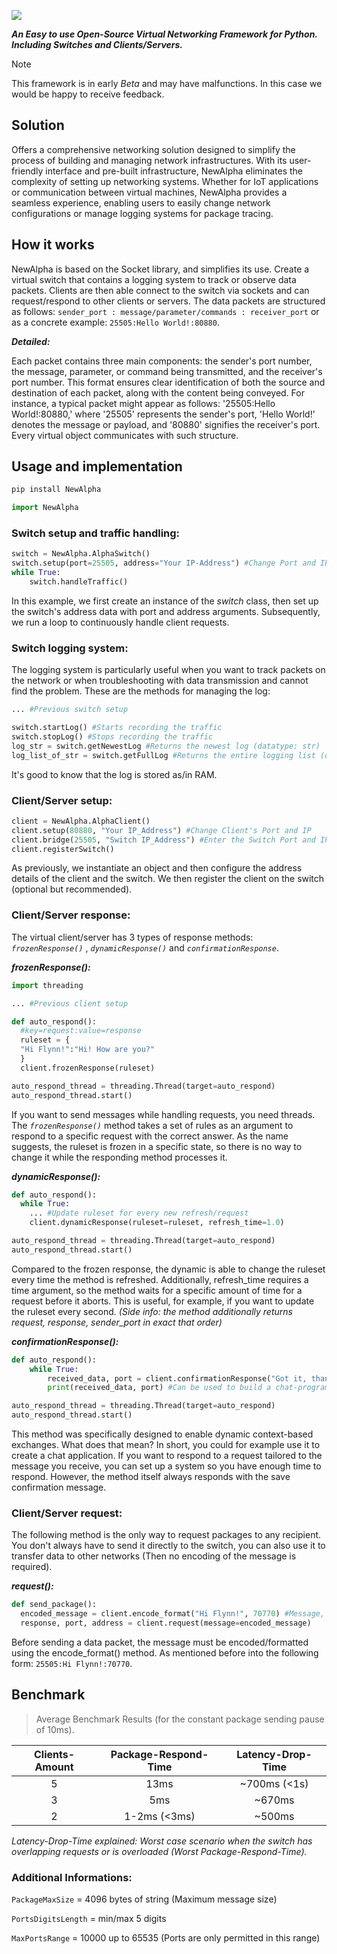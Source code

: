 ![](https://cdn.discordapp.com/attachments/810456487729168415/1212791942379737210/NewAlphaLogoNEW.png?ex=65f31f83&is=65e0aa83&hm=7e9227058f23157a7face29c91cb5f55c48126205f040536966a6828ff6f4656&)

***An Easy to use Open-Source Virtual Networking Framework for Python. Including Switches and Clients/Servers.***

> [!NOTE] 
> This framework is in early _Beta_ and may have malfunctions. In this case we would be happy to receive feedback.

## Solution
Offers a comprehensive networking solution designed to simplify the process of building and managing network infrastructures. With its user-friendly interface and pre-built infrastructure, NewAlpha eliminates the complexity of setting up networking systems. Whether for IoT applications or communication between virtual machines, NewAlpha provides a seamless experience, enabling users to easily change network configurations or manage logging systems for package tracing.

## How it works
NewAlpha is based on the Socket library, and simplifies its use. Create a virtual switch that contains a logging system to track or observe data packets. Clients are then able connect to the switch via sockets and can request/respond to other clients or servers. The data packets are structured as follows: `sender_port : message/parameter/commands : receiver_port` or as a concrete example: `25505:Hello World!:80880`. 

***Detailed:***

Each packet contains three main components: the sender's port number, the message, parameter, or command being transmitted, and the receiver's port number. This format ensures clear identification of both the source and destination of each packet, along with the content being conveyed. For instance, a typical packet might appear as follows: '25505:Hello World!:80880,' where '25505' represents the sender's port, 'Hello World!' denotes the message or payload, and '80880' signifies the receiver's port. Every virtual object communicates with such structure.

## Usage and implementation
```cmd
pip install NewAlpha
```
```python
import NewAlpha
```
### Switch setup and traffic handling:
```python
switch = NewAlpha.AlphaSwitch()
switch.setup(port=25505, address="Your IP-Address") #Change Port and IP
while True:
    switch.handleTraffic()
```
In this example, we first create an instance of the _switch_ class, then set up the switch's address data with port and address arguments. Subsequently, we run a loop to continuously handle client requests.

### Switch logging system:
The logging system is particularly useful when you want to track packets on the network or when troubleshooting with data transmission and cannot find the problem. These are the methods for managing the log:
```python
... #Previous switch setup

switch.startLog() #Starts recording the traffic
switch.stopLog() #Stops recording the traffic
log_str = switch.getNewestLog #Returns the newest log (datatype: str)
log_list_of_str = switch.getFullLog #Returns the entire logging list (datatype: list containing str)
```
It's good to know that the log is stored as/in RAM.

### Client/Server setup:
```python
client = NewAlpha.AlphaClient()
client.setup(80880, "Your IP_Address") #Change Client's Port and IP
client.bridge(25505, "Switch IP_Address") #Enter the Switch Port and IP
client.registerSwitch()
```
As previously, we instantiate an object and then configure the address details of the client and the switch. We then register the client on the switch (optional but recommended).
### Client/Server response:
The virtual client/server has 3 types of response methods: _`frozenResponse()`_ , _`dynamicResponse()`_ and _`confirmationResponse`_.

***frozenResponse():***
```python
import threading

... #Previous client setup

def auto_respond():
  #key=request:value=response
  ruleset = {
  "Hi Flynn!":"Hi! How are you?" 
  }
  client.frozenResponse(ruleset)

auto_respond_thread = threading.Thread(target=auto_respond)
auto_respond_thread.start()
```
If you want to send messages while handling requests, you need threads. The _`frozenResponse()`_ method takes a set of rules as an argument to respond to a specific request with the correct answer. As the name suggests, the ruleset is frozen in a specific state, so there is no way to change it while the responding method processes it.

***dynamicResponse():***
```python
def auto_respond():
  while True:
    ... #Update ruleset for every new refresh/request
    client.dynamicResponse(ruleset=ruleset, refresh_time=1.0)

auto_respond_thread = threading.Thread(target=auto_respond)
auto_respond_thread.start()
```
Compared to the frozen response, the dynamic is able to change the ruleset every time the method is refreshed. Additionally, refresh_time requires a time argument, so the method waits for a specific amount of time for a request before it aborts. This is useful, for example, if you want to update the ruleset every second. _(Side info: the method additionally returns request, response, sender_port in exact that order)_

***confirmationResponse():***

```python
def auto_respond():
    while True:
        received_data, port = client.confirmationResponse("Got it, thanks!")
        print(received_data, port) #Can be used to build a chat-programm

auto_respond_thread = threading.Thread(target=auto_respond)
auto_respond_thread.start()
```
This method was specifically designed to enable dynamic context-based exchanges. What does that mean? In short, you could for example use it to create a chat application. If you want to respond to a request tailored to the message you receive, you can set up a system so you have enough time to respond. However, the method itself always responds with the save confirmation message.

### Client/Server request:
The following method is the only way to request packages to any recipient. You don't always have to send it directly to the switch, you can also use it to transfer data to other networks (Then no encoding of the message is required).

***request():***
```python
def send_package():
  encoded_message = client.encode_format("Hi Flynn!", 70770) #Message, ReceiverPort
  response, port, address = client.request(message=encoded_message)
```
Before sending a data packet, the message must be encoded/formatted using the encode_format() method. As mentioned before into the following form: `25505:Hi Flynn!:70770`.
## Benchmark
> Average Benchmark Results (for the constant package sending pause of 10ms).

| Clients-Amount | Package-Respond-Time | Latency-Drop-Time |
| :---:        |     :---:      |        :---:  |
| 5            | 13ms           |~700ms (<1s)   |
| 3            | 5ms            | ~670ms        |
| 2            | 1-2ms (<3ms)   | ~500ms        |

_Latency-Drop-Time explained: Worst case scenario when the switch has overlapping requests or is overloaded (Worst Package-Respond-Time)._

### Additional Informations:

`PackageMaxSize` = 4096 bytes of string (Maximum message size)

`PortsDigitsLength` = min/max 5 digits

`MaxPortsRange` = 10000 up to 65535 (Ports are only permitted in this range)
